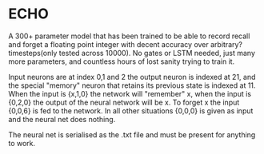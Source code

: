 # ECHO 

A 300+ parameter model that has been trained to be able to record recall and forget a floating point integer with decent accuracy over arbitrary? timesteps(only tested across 10000).
No gates or LSTM needed, just many more parameters, and countless hours of lost sanity trying to train it.

Input neurons are at index 0,1 and 2 the output neuron is indexed at 21, and the special "memory" neuron that retains
its previous state is indexed at 11. When the input is {x,1,0} the network will "remember" x, when the input is {0,2,0} the output of the neural network will be x. To forget x the input {0,0,6} is fed to the network. In all other situations 
{0,0,0} is given as input and the neural net does nothing.



The neural net is serialised as the .txt file and must be present for anything to work.
